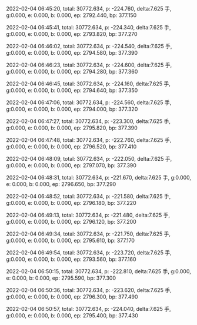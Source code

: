 2022-02-04 06:45:20, total: 30772.634, p: -224.760, delta:7.625 手, g:0.000, e: 0.000, b: 0.000, ep: 2792.440, bp: 377.150

2022-02-04 06:45:41, total: 30772.634, p: -224.340, delta:7.625 手, g:0.000, e: 0.000, b: 0.000, ep: 2793.820, bp: 377.270

2022-02-04 06:46:02, total: 30772.634, p: -224.540, delta:7.625 手, g:0.000, e: 0.000, b: 0.000, ep: 2794.580, bp: 377.390

2022-02-04 06:46:23, total: 30772.634, p: -224.600, delta:7.625 手, g:0.000, e: 0.000, b: 0.000, ep: 2794.280, bp: 377.360

2022-02-04 06:46:45, total: 30772.634, p: -224.160, delta:7.625 手, g:0.000, e: 0.000, b: 0.000, ep: 2794.640, bp: 377.350

2022-02-04 06:47:06, total: 30772.634, p: -224.560, delta:7.625 手, g:0.000, e: 0.000, b: 0.000, ep: 2794.000, bp: 377.320

2022-02-04 06:47:27, total: 30772.634, p: -223.300, delta:7.625 手, g:0.000, e: 0.000, b: 0.000, ep: 2795.820, bp: 377.390

2022-02-04 06:47:48, total: 30772.634, p: -222.760, delta:7.625 手, g:0.000, e: 0.000, b: 0.000, ep: 2796.520, bp: 377.410

2022-02-04 06:48:09, total: 30772.634, p: -222.050, delta:7.625 手, g:0.000, e: 0.000, b: 0.000, ep: 2797.070, bp: 377.390

2022-02-04 06:48:31, total: 30772.634, p: -221.670, delta:7.625 手, g:0.000, e: 0.000, b: 0.000, ep: 2796.650, bp: 377.290

2022-02-04 06:48:52, total: 30772.634, p: -221.580, delta:7.625 手, g:0.000, e: 0.000, b: 0.000, ep: 2796.180, bp: 377.220

2022-02-04 06:49:13, total: 30772.634, p: -221.480, delta:7.625 手, g:0.000, e: 0.000, b: 0.000, ep: 2796.120, bp: 377.200

2022-02-04 06:49:34, total: 30772.634, p: -221.750, delta:7.625 手, g:0.000, e: 0.000, b: 0.000, ep: 2795.610, bp: 377.170

2022-02-04 06:49:54, total: 30772.634, p: -223.720, delta:7.625 手, g:0.000, e: 0.000, b: 0.000, ep: 2793.560, bp: 377.160

2022-02-04 06:50:15, total: 30772.634, p: -222.810, delta:7.625 手, g:0.000, e: 0.000, b: 0.000, ep: 2795.590, bp: 377.300

2022-02-04 06:50:36, total: 30772.634, p: -223.620, delta:7.625 手, g:0.000, e: 0.000, b: 0.000, ep: 2796.300, bp: 377.490

2022-02-04 06:50:57, total: 30772.634, p: -224.040, delta:7.625 手, g:0.000, e: 0.000, b: 0.000, ep: 2795.400, bp: 377.430